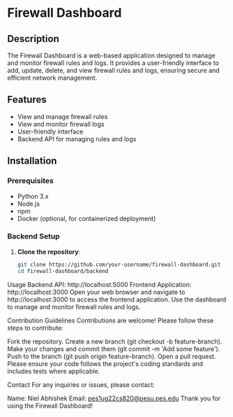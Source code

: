 # Firewall Dashboard

## Description
The Firewall Dashboard is a web-based application designed to manage and monitor firewall rules and logs. It provides a user-friendly interface to add, update, delete, and view firewall rules and logs, ensuring secure and efficient network management.

## Features
- View and manage firewall rules
- View and monitor firewall logs
- User-friendly interface
- Backend API for managing rules and logs

## Installation

### Prerequisites
- Python 3.x
- Node.js
- npm
- Docker (optional, for containerized deployment)

### Backend Setup
1. **Clone the repository**:
   ```sh
   git clone https://github.com/your-username/firewall-dashboard.git
   cd firewall-dashboard/backend

Usage
Backend API: http://localhost:5000
Frontend Application: http://localhost:3000
Open your web browser and navigate to http://localhost:3000 to access the frontend application. Use the dashboard to manage and monitor firewall rules and logs.

Contribution Guidelines
Contributions are welcome! Please follow these steps to contribute:

Fork the repository.
Create a new branch (git checkout -b feature-branch).
Make your changes and commit them (git commit -m 'Add some feature').
Push to the branch (git push origin feature-branch).
Open a pull request.
Please ensure your code follows the project's coding standards and includes tests where applicable.


Contact
For any inquiries or issues, please contact: 

Name: Niel Abhishek
Email: pes1ug22cs820@pesu.pes.edu
Thank you for using the Firewall Dashboard!